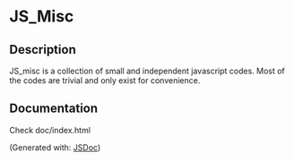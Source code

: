 # JS_Misc
## Description
JS_misc is a collection of small and independent javascript codes. Most of the codes are trivial and only exist for convenience.
## Documentation
Check doc/index.html

(Generated with: [JSDoc](https://github.com/jsdoc/jsdoc))
